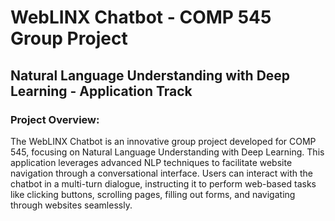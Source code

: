 # WebLINX Chatbot - COMP 545 Group Project
## Natural Language Understanding with Deep Learning - Application Track
### Project Overview:

The WebLINX Chatbot is an innovative group project developed for COMP 545, focusing on Natural Language Understanding with Deep Learning. This application leverages advanced NLP techniques to facilitate website navigation through a conversational interface. Users can interact with the chatbot in a multi-turn dialogue, instructing it to perform web-based tasks like clicking buttons, scrolling pages, filling out forms, and navigating through websites seamlessly.